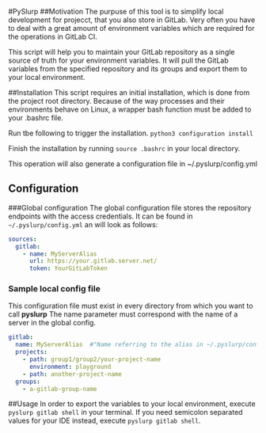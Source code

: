 #PySlurp
##Motivation
The purpuse of this tool is to simplify local development for projecct, that you also store in GitLab.
Very often you have to deal with a great amount of environment variables which are required for the operations in
GitLab CI. 

This script will help you to maintain your GitLab repository as a single source of truth for your environment variables.
It will pull the GitLab variables from the specified repository and its groups and export them to your local environment.

##Installation
This script requires an initial installation, which is done from the project root directory. Because of the way processes
and their environments behave on Linux, a wrapper bash function must be added to your .bashrc file.

Run tbe following to trigger the installation.
```python3 configuration install```

Finish the installation by running ```source .bashrc``` in your local directory.

This operation will also generate a configuration file in ~/.pyslurp/config.yml

## Configuration
###Global configuration
The global configuration file stores the repository endpoints with the access credentials. It can be found 
in ```~/.pyslurp/config.yml``` an will look as follows:
```yaml
sources:
  gitlab:
    - name: MyServerAlias
      url: https://your.gitlab.server.net/
      token: YourGitLabToken
```

### Sample local config file
This configuration file must exist in every directory from which you want to call **pyslurp**
The name parameter must correspond with the name of a server in the global config. 
```yaml
gitlab:
  name: MyServerAlias  #"Name referring to the alias in ~/.pyslurp/config.yml"
  projects:
    - path: group1/group2/your-project-name
      environment: playground
    - path: another-project-name
  groups:
    - a-gitlab-group-name
```

##Usage
In order to export the variables to your local environment, execute
```pyslurp gitlab shell``` in your terminal.
If you need semicolon separated values for your IDE instead, execute ```pyslurp gitlab shell```. 